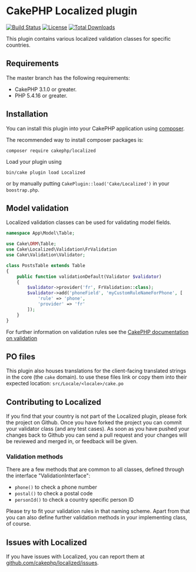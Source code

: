 # CakePHP Localized plugin
[![Build Status](https://secure.travis-ci.org/cakephp/localized.svg?branch=master)](http://travis-ci.org/cakephp/localized)
[![License](https://poser.pugx.org/cakephp/localized/license.svg)](https://packagist.org/packages/cakephp/localized)
[![Total Downloads](https://poser.pugx.org/cakephp/localized/d/total.svg)](https://packagist.org/packages/cakephp/localized)

This plugin contains various localized validation classes for specific countries.

## Requirements

The master branch has the following requirements:

* CakePHP 3.1.0 or greater.
* PHP 5.4.16 or greater.

## Installation

You can install this plugin into your CakePHP application using [composer](http://getcomposer.org).

The recommended way to install composer packages is:

```
composer require cakephp/localized
```

Load your plugin using
```
bin/cake plugin load Localized
```
or by manually putting `CakePlugin::load('Cake/Localized')` in your `boostrap.php`.

## Model validation

Localized validation classes can be used for validating model fields.

```php
namespace App\Model\Table;

use Cake\ORM\Table;
use Cake\Localized\Validation\FrValidation
use Cake\Validation\Validator;

class PostsTable extends Table
{
    public function validationDefault(Validator $validator)
    {
        $validator->provider('fr', FrValidation::class);
        $validator->add('phoneField', 'myCustomRuleNameForPhone', [
            'rule' => 'phone',
            'provider' => 'fr'
        ]);
    }
}
```

For further information on validation rules see the [CakePHP documentation on validation](http://book.cakephp.org/3.0/en/core-libraries/validation.html)

## PO files

This plugin also houses translations for the client-facing translated strings in the core (the `cake` domain). to use these files link or copy them
into their expected location: `src/Locale/<locale>/cake.po`

## Contributing to Localized

If you find that your country is not part of the Localized plugin, please fork the project on Github.
Once you have forked the project you can commit your validator class (and any test cases).
As soon as you have pushed your changes back to Github you can send a pull request and your changes will be reviewed and merged in, or feedback will be given.

### Validation methods

There are a few methods that are common to all classes, defined through the interface "ValidationInterface":

* `phone()` to check a phone number
* `postal()` to check a postal code
* `personId()` to check a country specific person ID

Please try to fit your validation rules in that naming scheme.
Apart from that you can also define further validation methods in your implementing class, of course.

## Issues with Localized

If you have issues with Localized, you can report them at [github.com/cakephp/localized/issues](https://github.com/cakephp/localized/issues).
